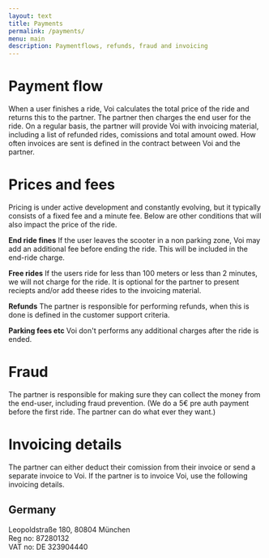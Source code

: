 ```yaml
---
layout: text
title: Payments
permalink: /payments/
menu: main
description: Paymentflows, refunds, fraud and invoicing
---
```


# Payment flow
When a user finishes a ride, Voi calculates the total price of the ride and returns this to the partner. The partner then charges the end user for the ride. On a regular basis, the partner will provide Voi with invoicing material, including a list of refunded rides, comissions and total amount owed. How often invoices are sent is defined in the contract between Voi and the partner.

# Prices and fees
Pricing is under active development and constantly evolving, but it typically consists of a fixed fee and a minute fee. Below are other conditions that will also impact the price of the ride.

__End ride fines__ If the user leaves the scooter in a non parking zone, Voi may add an additional fee before ending the ride. This will be included in the end-ride charge.

__Free rides__ If the users ride for less than 100 meters or less than 2 minutes, we will not charge for the ride. It is optional for the partner to present reciepts and/or add theese rides to the invoicing material.

__Refunds__ The partner is responsible for performing refunds, when this is done is defined in the customer support criteria.

__Parking fees etc__ Voi don't performs any additional charges after the ride is ended.

# Fraud
The partner is responsible for making sure they can collect the money from the end-user, including fraud prevention. (We do a 5€ pre auth payment before the first ride. The partner can do what ever they want.)

# Invoicing details
The partner can either deduct their comission from their invoice or send a separate invoice to Voi. If the partner is to invoice Voi, use the following invoicing details.

## Germany
Leopoldstraße 180, 80804 München<br />
Reg no: 87280132<br />
VAT no: DE 323904440